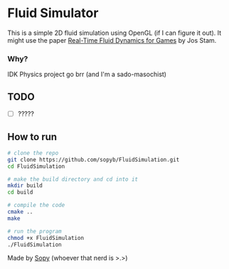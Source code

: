 # Fluid Simulator
This is a simple 2D fluid simulation using OpenGL (if I can figure it out). It might use the paper [Real-Time Fluid Dynamics for Games](http://www.dgp.toronto.edu/people/stam/reality/Research/pdf/GDC03.pdf) by Jos Stam.

### Why?
IDK Physics project go brr (and I'm a sado-masochist)

## TODO
- [ ] ?????

## How to run
```bash
# clone the repo
git clone https://github.com/sopyb/FluidSimulation.git
cd FluidSimulation

# make the build directory and cd into it
mkdir build
cd build

# compile the code
cmake ..
make

# run the program
chmod +x FluidSimulation
./FluidSimulation
```

Made by [Sopy](https://github.com/sopyb) (whoever that nerd is >.>)